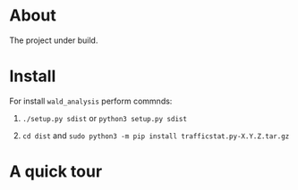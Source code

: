 # About

The project under build.

# Install

For install `wald_analysis` perform commnds:

 1. `./setup.py sdist` or `python3 setup.py sdist`

 2.  `cd dist` and `sudo python3 -m pip install trafficstat.py-X.Y.Z.tar.gz` 

# A quick tour
